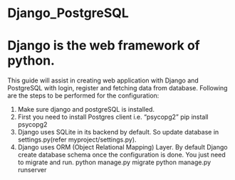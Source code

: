 # Django_PostgreSQL
# Django is the web framework of python.
This guide will assist in creating web application with Django and PostgreSQL with login, register and fetching data from database.
Following are the steps to be performed for the configuration:
1. Make sure django and postgreSQL is installed.
2. First you need to install Postgres client i.e. “psycopg2”
      pip install psycopg2
3. Django uses SQLite in its backend by default. So update database in settings.py(refer myproject/settings.py).
4. Django uses ORM (Object Relational Mapping) Layer. By default Django create database schema once the configuration is done. You just      need to migrate and run.
      python manage.py migrate
      python manage.py runserver

